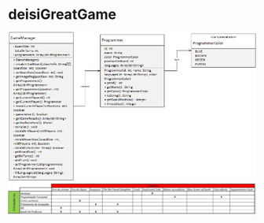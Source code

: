 # deisiGreatGame
![](diagrama.png?raw=true "Diagrama UML")
![](Relação_Tool_Abyss.png?raw=true "Relação_Tool_Abyss")


